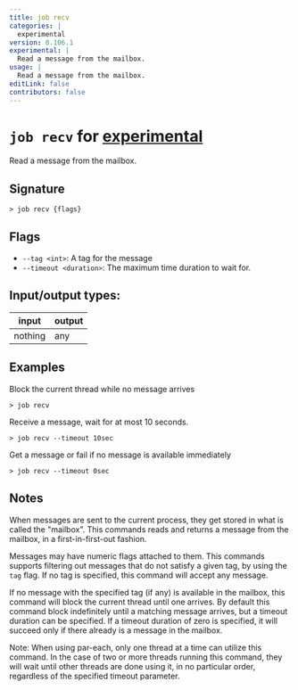 ```yaml
---
title: job recv
categories: |
  experimental
version: 0.106.1
experimental: |
  Read a message from the mailbox.
usage: |
  Read a message from the mailbox.
editLink: false
contributors: false
---
```

<!-- This file is automatically generated. Please edit the command in https://github.com/nushell/nushell instead. -->

# `job recv` for [experimental](/commands/categories/experimental.md)

<div class='command-title'>Read a message from the mailbox.</div>

## Signature

```> job recv {flags} ```

## Flags

 -  `--tag <int>`: A tag for the message
 -  `--timeout <duration>`: The maximum time duration to wait for.


## Input/output types:

| input   | output |
| ------- | ------ |
| nothing | any    |
## Examples

Block the current thread while no message arrives
```nu
> job recv

```

Receive a message, wait for at most 10 seconds.
```nu
> job recv --timeout 10sec

```

Get a message or fail if no message is available immediately
```nu
> job recv --timeout 0sec

```

## Notes
When messages are sent to the current process, they get stored in what is called the "mailbox".
This commands reads and returns a message from the mailbox, in a first-in-first-out fashion.

Messages may have numeric flags attached to them. This commands supports filtering out messages that do not satisfy a given tag, by using the `tag` flag.
If no tag is specified, this command will accept any message.

If no message with the specified tag (if any) is available in the mailbox, this command will block the current thread until one arrives.
By default this command block indefinitely until a matching message arrives, but a timeout duration can be specified.
If a timeout duration of zero is specified, it will succeed only if there already is a message in the mailbox.

Note: When using par-each, only one thread at a time can utilize this command.
In the case of two or more threads running this command, they will wait until other threads are done using it,
in no particular order, regardless of the specified timeout parameter.
